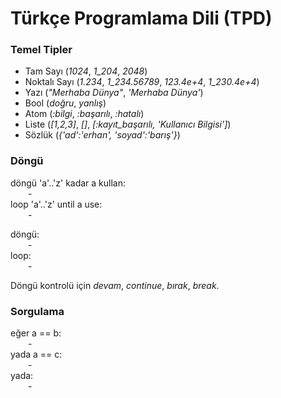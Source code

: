 # Türkçe Programlama Dili (TPD)

### Temel Tipler
 - Tam Sayı (*1024*, *1_204*, *2048*)
 - Noktalı Sayı (*1.234*, *1_234.56789*, *123.4e+4*, *1_230.4e+4*)
 - Yazı (*"Merhaba Dünya"*, *'Merhaba Dünya'*)
 - Bool (*doğru*, *yanlış*)
 - Atom (*:bilgi*, *:başarılı*, *:hatalı*)
 - Liste (*[1,2,3]*, *[]*, *[:kayıt_başarılı, 'Kullanıcı Bilgisi']*)
 - Sözlük (*{'ad':'erhan', 'soyad':'barış'}*)

### Döngü
döngü 'a'..'z' kadar a kullan:  
&emsp;&emsp;-  
loop 'a'..'z' until a use:  
&emsp;&emsp;-  

döngü:  
&emsp;&emsp;-  
loop:  
&emsp;&emsp;-

Döngü kontrolü için *devam*, *continue*, *bırak*, *break*.

### Sorgulama
eğer a == b:  
&emsp;&emsp;-  
yada a == c:  
&emsp;&emsp;-  
yada:  
&emsp;&emsp;-
